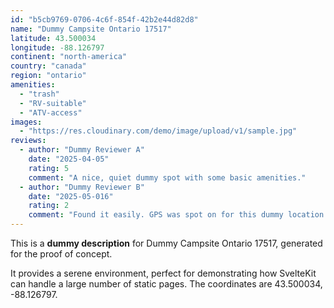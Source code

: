 ```yaml
---
id: "b5cb9769-0706-4c6f-854f-42b2e44d82d8"
name: "Dummy Campsite Ontario 17517"
latitude: 43.500034
longitude: -88.126797
continent: "north-america"
country: "canada"
region: "ontario"
amenities:
  - "trash"
  - "RV-suitable"
  - "ATV-access"
images:
  - "https://res.cloudinary.com/demo/image/upload/v1/sample.jpg"
reviews:
  - author: "Dummy Reviewer A"
    date: "2025-04-05"
    rating: 5
    comment: "A nice, quiet dummy spot with some basic amenities."
  - author: "Dummy Reviewer B"
    date: "2025-05-016"
    rating: 2
    comment: "Found it easily. GPS was spot on for this dummy location."
---
```


This is a **dummy description** for Dummy Campsite Ontario 17517, generated for the proof of concept.

It provides a serene environment, perfect for demonstrating how SvelteKit can handle a large number of static pages. The coordinates are 43.500034, -88.126797.
